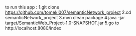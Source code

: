 to run this app :
1.git clone https://github.com/tomekl007/semanticNetwork_project
2.cd semanticNetwork_project
3.mvn clean package
4.java -jar target/SemanticWeb_Project-1.0-SNAPSHOT.jar
5.go to http://localhost:8080/index